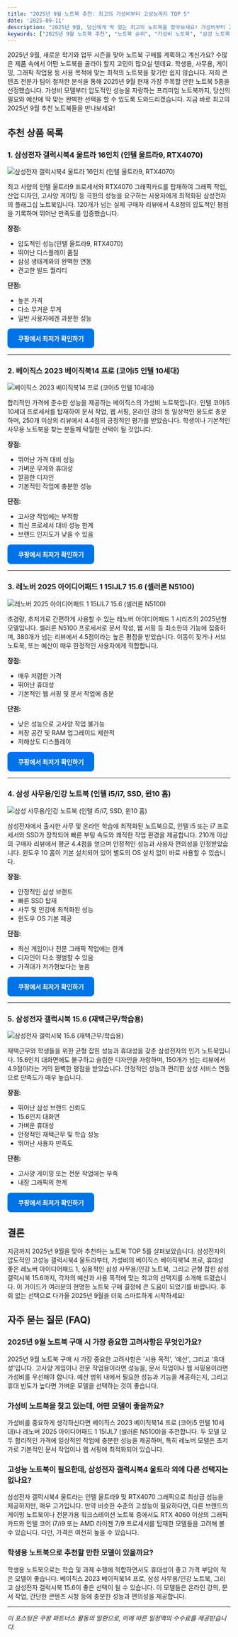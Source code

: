 ```yaml
---
title: "2025년 9월 노트북 추천: 최고의 가성비부터 고성능까지 TOP 5"
date: '2025-09-11'
description: "2025년 9월, 당신에게 딱 맞는 최고의 노트북을 찾아보세요! 가성비부터 고성비 게이밍, 사무, 학습용까지, 엄선된 노트북 추천 TOP 5를 소개합니다. 현명한 구매 가이드로 완벽한 노트북을 선택하세요."
keywords: ["2025년 9월 노트북 추천", "노트북 순위", "가성비 노트북", "삼성 노트북", "레노버 노트북", "베이직스 노트북", "게이밍 노트북", "사무용 노트북", "학생용 노트북", "그래픽 작업 노트북", "울트라북 추천"]
---
```


2025년 9월, 새로운 학기와 업무 시즌을 맞아 노트북 구매를 계획하고 계신가요? 수많은 제품 속에서 어떤 노트북을 골라야 할지 고민이 많으실 텐데요. 학생용, 사무용, 게이밍, 그래픽 작업용 등 사용 목적에 맞는 최적의 노트북을 찾기란 쉽지 않습니다. 저희 콘텐츠 전문가 팀이 철저한 분석을 통해 2025년 9월 현재 가장 주목할 만한 노트북 5종을 선정했습니다. 가성비 모델부터 압도적인 성능을 자랑하는 프리미엄 노트북까지, 당신의 필요와 예산에 딱 맞는 완벽한 선택을 할 수 있도록 도와드리겠습니다. 지금 바로 최고의 2025년 9월 추천 노트북들을 만나보세요!

## 추천 상품 목록

### 1. 삼성전자 갤럭시북4 울트라 16인치 (인텔 울트라9, RTX4070)

![삼성전자 갤럭시북4 울트라 16인치 (인텔 울트라9, RTX4070)](https://thumbnail.coupangcdn.com/thumbnails/remote/492x492ex/image/vendor_inventory/66b3/afe58aae5473910c8ae81493cce51cd4b11823b6e653c1f96da458e5b8e9.jpg,https://thumbnail.coupangcdn.com/thumbnails/remote/492x492ex/image/vendor_inventory/5e7a/58ab18fce104f17ab6880cb15a8954d56059c20672fffae12a54f6542506.jpg,https://thumbnail.coupangcdn.com/thumbnails/remote/492x492ex/image/vendor_inventory/6be5/cfc59fedadaab1dcda4ba29eba88a34043d021defb132c25d5c1c9fe8e84.jpg,https://thumbnail.coupangcdn.com/thumbnails/remote/492x492ex/image/vendor_inventory/086c/9bca9c6cd1b76caf5f711cc84997d8abdf05d69e2c9a9d00b8bef5da906d.jpg,https://thumbnail.coupangcdn.com/thumbnails/remote/492x492ex/image/vendor_inventory/c803/ad894c14735949e60462f9e88cc0ce923884e5071d150f00fd298703e581.jpg,https://thumbnail.coupangcdn.com/thumbnails/remote/492x492ex/image/vendor_inventory/41bc/86fee042c04ad733b3ef734f7de88cf19ca812ac7bf5054d4261d5cde740.jpg,https://thumbnail.coupangcdn.com/thumbnails/remote/492x492ex/image/vendor_inventory/3afa/244475c19a64f482cdf4e28c0ac3063f7ceffc4ec80a0f157e797d84acb9.jpg,https://thumbnail.coupangcdn.com/thumbnails/remote/492x492ex/image/vendor_inventory/a314/a83c9ea20d20441b83c32f9678ed3d5a71cb6385a8c3e9422536ebb6fdc2.jpg,https://thumbnail.coupangcdn.com/thumbnails/remote/492x492ex/image/vendor_inventory/b8fa/3e4b4a731594f59b362e97a72700509eb7907cc27bff6496bb8be965b5b1.jpg)

최고 사양의 인텔 울트라9 프로세서와 RTX4070 그래픽카드를 탑재하여 그래픽 작업, 산업 디자인, 고사양 게이밍 등 극한의 성능을 요구하는 사용자에게 최적화된 삼성전자의 플래그십 노트북입니다. 120개가 넘는 실제 구매자 리뷰에서 4.8점의 압도적인 평점을 기록하며 뛰어난 만족도를 입증했습니다.

**장점:**
- 압도적인 성능(인텔 울트라9, RTX4070)
- 뛰어난 디스플레이 품질
- 삼성 생태계와의 완벽한 연동
- 견고한 빌드 퀄리티

**단점:**
- 높은 가격
- 다소 무거운 무게
- 일반 사용자에겐 과분한 성능

<a href="https://link.coupang.com/a/cP9qIU" target="_blank" rel="noopener sponsored" style="display:inline-block; background-color:#0073e6; color:white; font-weight:bold; padding: 12px 24px; border-radius: 8px; text-align:center; text-decoration: none;">쿠팡에서 최저가 확인하기</a>

---

### 2. 베이직스 2023 베이직북14 프로 (코어i5 인텔 10세대)

![베이직스 2023 베이직북14 프로 (코어i5 인텔 10세대)](https://thumbnail.coupangcdn.com/thumbnails/remote/492x492ex/image/retail/images/35501810658436-a38b7dc3-0f78-4988-9585-f2419e1901e2.jpg,https://thumbnail.coupangcdn.com/thumbnails/remote/492x492ex/image/retail/images/93006062320140-7d10de3f-87e4-411a-b7d3-4b2e2a49c596.jpg,https://thumbnail.coupangcdn.com/thumbnails/remote/492x492ex/image/retail/images/93005729315914-3280f376-da2d-4032-9d91-6b7a81690a24.jpg,https://thumbnail.coupangcdn.com/thumbnails/remote/492x492ex/image/retail/images/316025138722975-e091518c-3cef-4c56-8ae6-60c03b5d8fb8.jpg,https://thumbnail.coupangcdn.com/thumbnails/remote/492x492ex/image/retail/images/93005121005494-e21c9cd0-e45e-4e77-927e-1fd85cbb0aa1.jpg,https://thumbnail.coupangcdn.com/thumbnails/remote/492x492ex/image/retail/images/342538528646152-351809d4-af35-4a19-8e07-16533f2a1703.jpg,https://thumbnail.coupangcdn.com/thumbnails/remote/492x492ex/image/retail/images/316024516635013-7e4f23bf-4195-4c97-9c15-a8c2ec8f652c.jpg,https://thumbnail.coupangcdn.com/thumbnails/remote/492x492ex/image/retail/images/721669365784727-a87b7339-c6a3-46d3-8d82-11cfba407bfa.png,https://thumbnail.coupangcdn.com/thumbnails/remote/492x492ex/image/retail/images/203074632319461-4695ded1-11c6-40a1-91ed-3466ee8feeea.png,https://thumbnail.coupangcdn.com/thumbnails/remote/492x492ex/image/retail/images/722006646326511-a99ae037-bdca-4272-8999-0df5d0959299.png)

합리적인 가격에 준수한 성능을 제공하는 베이직스의 가성비 노트북입니다. 인텔 코어i5 10세대 프로세서를 탑재하여 문서 작업, 웹 서핑, 온라인 강의 등 일상적인 용도로 충분하며, 250개 이상의 리뷰에서 4.4점의 긍정적인 평가를 받았습니다. 학생이나 기본적인 사무용 노트북을 찾는 분들께 탁월한 선택이 될 것입니다.

**장점:**
- 뛰어난 가격 대비 성능
- 가벼운 무게와 휴대성
- 깔끔한 디자인
- 기본적인 작업에 충분한 성능

**단점:**
- 고사양 작업에는 부적합
- 최신 프로세서 대비 성능 한계
- 브랜드 인지도가 낮을 수 있음

<a href="https://link.coupang.com/a/cP9rj0" target="_blank" rel="noopener sponsored" style="display:inline-block; background-color:#0073e6; color:white; font-weight:bold; padding: 12px 24px; border-radius: 8px; text-align:center; text-decoration: none;">쿠팡에서 최저가 확인하기</a>

---

### 3. 레노버 2025 아이디어패드 1 15IJL7 15.6 (셀러론 N5100)

![레노버 2025 아이디어패드 1 15IJL7 15.6 (셀러론 N5100)](https://thumbnail.coupangcdn.com/thumbnails/remote/492x492ex/image/retail/images/2025/02/07/12/7/d44e76f2-dd5d-4904-b804-e8d4dc5aefd1.jpg,https://thumbnail.coupangcdn.com/thumbnails/remote/492x492ex/image/retail/images/338974264353994-ef66a078-7663-4245-bb79-a1e327734dca.png,https://thumbnail.coupangcdn.com/thumbnails/remote/492x492ex/image/retail/images/339089439854684-2e0583c1-8a09-4726-82c6-5b39633099a3.png,https://thumbnail.coupangcdn.com/thumbnails/remote/492x492ex/image/retail/images/2025/02/07/12/5/f225e4f8-2c04-4d2b-a425-e52199d617ce.jpg,https://thumbnail.coupangcdn.com/thumbnails/remote/492x492ex/image/retail/images/2025/02/07/12/3/86fe76b3-3b86-435a-a841-3af251211b07.jpg,https://thumbnail.coupangcdn.com/thumbnails/remote/492x492ex/image/retail/images/2025/02/07/12/5/822c0416-fecb-4973-b2e6-791e0ac5817d.jpg,https://thumbnail.coupangcdn.com/thumbnails/remote/492x492ex/image/retail/images/2025/02/07/12/6/03bfeb42-7d10-4914-a960-7cc8e528c91a.jpg,https://thumbnail.coupangcdn.com/thumbnails/remote/492x492ex/image/retail/images/338054647062564-2b7031ef-395c-4ea8-a773-0afd33dbf9ea.png,https://thumbnail.coupangcdn.com/thumbnails/remote/492x492ex/image/retail/images/339047647800565-0c295947-c705-4dfa-ad17-db73a2bcb912.png,https://thumbnail.coupangcdn.com/thumbnails/remote/492x492ex/image/retail/images/2025/02/07/12/2/009efd71-6f6a-44bf-b522-c03b145650cf.jpg)

초경량, 초저가로 간편하게 사용할 수 있는 레노버 아이디어패드 1 시리즈의 2025년형 모델입니다. 셀러론 N5100 프로세서로 문서 작성, 웹 서핑 등 최소한의 기능에 집중하며, 380개가 넘는 리뷰에서 4.5점이라는 높은 평점을 받았습니다. 이동이 잦거나 서브 노트북, 또는 예산이 매우 한정적인 사용자에게 적합합니다.

**장점:**
- 매우 저렴한 가격
- 뛰어난 휴대성
- 기본적인 웹 서핑 및 문서 작업에 충분

**단점:**
- 낮은 성능으로 고사양 작업 불가능
- 저장 공간 및 RAM 업그레이드 제한적
- 저해상도 디스플레이

<a href="https://link.coupang.com/a/cP9rJC" target="_blank" rel="noopener sponsored" style="display:inline-block; background-color:#0073e6; color:white; font-weight:bold; padding: 12px 24px; border-radius: 8px; text-align:center; text-decoration: none;">쿠팡에서 최저가 확인하기</a>

---

### 4. 삼성 사무용/인강 노트북 (인텔 i5/i7, SSD, 윈10 홈)

![삼성 사무용/인강 노트북 (인텔 i5/i7, SSD, 윈10 홈)](https://thumbnail.coupangcdn.com/thumbnails/remote/492x492ex/image/vendor_inventory/1d58/73b130bdf00f54ab049fd604f139af07f4b6119b6e3a2d074e517ca916e6.jpg)

삼성전자에서 출시한 사무 및 온라인 학습에 최적화된 노트북으로, 인텔 i5 또는 i7 프로세서와 SSD가 장착되어 빠른 부팅 속도와 쾌적한 작업 환경을 제공합니다. 210개 이상의 구매자 리뷰에서 평균 4.4점을 얻으며 안정적인 성능과 사용자 편의성을 인정받았습니다. 윈도우 10 홈이 기본 설치되어 있어 별도의 OS 설치 없이 바로 사용할 수 있습니다.

**장점:**
- 안정적인 삼성 브랜드
- 빠른 SSD 탑재
- 사무 및 인강에 최적화된 성능
- 윈도우 OS 기본 제공

**단점:**
- 최신 게임이나 전문 그래픽 작업에는 한계
- 디자인이 다소 평범할 수 있음
- 가격대가 저가형보다는 높음

<a href="https://link.coupang.com/a/cP9r2L" target="_blank" rel="noopener sponsored" style="display:inline-block; background-color:#0073e6; color:white; font-weight:bold; padding: 12px 24px; border-radius: 8px; text-align:center; text-decoration: none;">쿠팡에서 최저가 확인하기</a>

---

### 5. 삼성전자 갤럭시북 15.6 (재택근무/학습용)

![삼성전자 갤럭시북 15.6 (재택근무/학습용)](https://thumbnail.coupangcdn.com/thumbnails/remote/492x492ex/image/vendor_inventory/56b3/b5750284e29174a490a6039948155aee55f8cecb5dff0b32a021b81433a1.jpg,https://thumbnail.coupangcdn.com/thumbnails/remote/492x492ex/image/vendor_inventory/c54b/64ff400b1afb362d85cac0bfc10d4b0d10577ae6df7bf53801c62681dfe1.jpg,https://thumbnail.coupangcdn.com/thumbnails/remote/492x492ex/image/vendor_inventory/33dd/69ad8b70d1201c44a13943824a733ac6bef85c2b0eeaf01506b4067643c8.jpg,https://thumbnail.coupangcdn.com/thumbnails/remote/492x492ex/image/vendor_inventory/b592/a51215bb346aa9ecb7c3ba7e9a08ae6c8e01890e8c995d8156fa90e687b2.jpg,https://thumbnail.coupangcdn.com/thumbnails/remote/492x492ex/image/vendor_inventory/0ce0/bd97dba4c7f5aecd88fe0481ccd1cf5205a5b2a3230168ac19365da158f6.jpg,https://thumbnail.coupangcdn.com/thumbnails/remote/492x492ex/image/vendor_inventory/08b6/9ff927b4dc279b3c165e9adefe534e894cc5c5d4859f168e6dbfdde2d618.jpg,https://thumbnail.coupangcdn.com/thumbnails/remote/492x492ex/image/vendor_inventory/8671/884acbf31b3690180a89e7d50e84f2f4ddb8c7c42fc7f0528e9c55901bcc.jpg,https://thumbnail.coupangcdn.com/thumbnails/remote/492x492ex/image/vendor_inventory/e97a/06ead851ce2f513c6cdeb311cf934013e9322fea472d55b57bc191679926.jpg,https://thumbnail.coupangcdn.com/thumbnails/remote/492x492ex/image/vendor_inventory/590d/860f4a823080eb0a82903b1122f0c1227accba79fab2a333f1a40069e3e5.jpg)

재택근무와 학생들을 위한 균형 잡힌 성능과 휴대성을 갖춘 삼성전자의 인기 노트북입니다. 15.6인치 대화면에도 불구하고 슬림한 디자인을 자랑하며, 150개가 넘는 리뷰에서 4.9점이라는 거의 완벽한 평점을 받았습니다. 안정적인 성능과 편리한 삼성 서비스 연동으로 만족도가 매우 높습니다.

**장점:**
- 뛰어난 삼성 브랜드 신뢰도
- 15.6인치 대화면
- 가벼운 휴대성
- 안정적인 재택근무 및 학습 성능
- 뛰어난 사용자 만족도

**단점:**
- 고사양 게이밍 또는 전문 작업에는 부족
- 내장 그래픽의 한계

<a href="https://link.coupang.com/a/cP9siq" target="_blank" rel="noopener sponsored" style="display:inline-block; background-color:#0073e6; color:white; font-weight:bold; padding: 12px 24px; border-radius: 8px; text-align:center; text-decoration: none;">쿠팡에서 최저가 확인하기</a>

## 결론

지금까지 2025년 9월을 맞아 추천하는 노트북 TOP 5를 살펴보았습니다. 삼성전자의 압도적인 고성능 갤럭시북4 울트라부터, 가성비의 베이직스 베이직북14 프로, 휴대성 좋은 레노버 아이디어패드 1, 실용적인 삼성 사무용/인강 노트북, 그리고 균형 잡힌 삼성 갤럭시북 15.6까지, 각자의 예산과 사용 목적에 맞는 최고의 선택지를 소개해 드렸습니다. 이 가이드가 여러분의 현명한 노트북 구매 결정에 큰 도움이 되었기를 바랍니다. 후회 없는 선택으로 다가올 2025년 9월을 더욱 스마트하게 시작하세요!

## 자주 묻는 질문 (FAQ)

### 2025년 9월 노트북 구매 시 가장 중요한 고려사항은 무엇인가요?
2025년 9월 노트북 구매 시 가장 중요한 고려사항은 '사용 목적', '예산', 그리고 '휴대성'입니다. 고사양 게임이나 전문 작업용이라면 성능을, 문서 작업이나 웹 서핑용이라면 가성비를 우선해야 합니다. 예산 범위 내에서 필요한 성능과 기능을 제공하는지, 그리고 휴대 빈도가 높다면 가벼운 모델을 선택하는 것이 좋습니다.

### 가성비 노트북을 찾고 있는데, 어떤 모델이 좋을까요?
가성비를 중요하게 생각하신다면 베이직스 2023 베이직북14 프로 (코어i5 인텔 10세대)나 레노버 2025 아이디어패드 1 15IJL7 (셀러론 N5100)을 추천합니다. 두 모델 모두 합리적인 가격에 일상적인 작업에 충분한 성능을 제공하며, 특히 레노버 모델은 초저가로 기본적인 문서 작업이나 웹 서핑에 최적화되어 있습니다.

### 고성능 노트북이 필요한데, 삼성전자 갤럭시북4 울트라 외에 다른 선택지는 없나요?
삼성전자 갤럭시북4 울트라는 인텔 울트라9 및 RTX4070 그래픽으로 최상급 성능을 제공하지만, 매우 고가입니다. 만약 비슷한 수준의 고성능이 필요하다면, 다른 브랜드의 게이밍 노트북이나 전문가용 워크스테이션 노트북 중에서도 RTX 4060 이상의 그래픽카드와 인텔 코어 i7/i9 또는 AMD 라이젠 7/9 프로세서를 탑재한 모델들을 고려해 볼 수 있습니다. 다만, 가격은 여전히 높을 수 있습니다.

### 학생용 노트북으로 추천할 만한 모델이 있을까요?
학생용 노트북으로는 학습 및 과제 수행에 적합하면서도 휴대성이 좋고 가격 부담이 적은 모델이 좋습니다. 베이직스 2023 베이직북14 프로, 삼성 사무용/인강 노트북, 그리고 삼성전자 갤럭시북 15.6이 좋은 선택이 될 수 있습니다. 이 모델들은 온라인 강의, 문서 작업, 간단한 콘텐츠 시청 등에 충분한 성능과 편의성을 제공합니다.

---

*이 포스팅은 쿠팡 파트너스 활동의 일환으로, 이에 따른 일정액의 수수료를 제공받습니다.*

<script type="application/ld+json">{"@context":"https://schema.org","@graph":[{"@type":"BlogPosting","headline":"2025년 9월 노트북 추천: 최고의 가성비부터 고성능까지 TOP 5","description":"2025년 9월, 당신에게 딱 맞는 최고의 노트북을 찾아보세요! 가성비부터 고성능 게이밍, 사무, 학습용까지, 엄선된 노트북 추천 TOP 5를 소개합니다. 현명한 구매 가이드로 완벽한 노트북을 선택하세요.","image":{"@type":"ImageObject","url":"https://example.com/galaxybook4_ultra_16inch.jpg","width":"1200","height":"630"},"author":{"@type":"Person","name":"콘텐츠 전문가"},"publisher":{"@type":"Organization","name":"블로그 이름","logo":{"@type":"ImageObject","url":"https://example.com/logo.png"}},"datePublished":"2025-09-11","dateModified":"2025-09-11","mainEntityOfPage":{"@type":"WebPage","@id":"https://example.com/2025-september-laptop-recommendations"},"review":[{"@type":"Review","author":{"@type":"Person","name":"콘텐츠 전문가"},"reviewRating":{"@type":"Rating","ratingValue":4.8,"bestRating":"5"},"reviewBody":"삼성전자의 플래그십 노트북으로, 인텔 울트라9과 RTX4070 그래픽카드를 탑재하여 그래픽 작업, 산업 디자인, 고사양 게이밍 등 극한의 성능을 요구하는 사용자에게 최적화되어 120개 넘는 리뷰에서 4.8점의 높은 만족도를 보였습니다.","itemReviewed":{"@type":"Product","name":"삼성전자 갤럭시북4 울트라 16인치 (인텔 울트라9, RTX4070)","image":"https://example.com/galaxybook4_ultra_16inch.jpg","description":"최고 사양의 인텔 울트라9 프로세서와 RTX4070 그래픽카드를 탑재하여 그래픽 작업, 산업 디자인, 고사양 게이밍 등 극한의 성능을 요구하는 사용자에게 최적화된 삼성전자의 플래그십 노트북입니다.","brand":{"@type":"Brand","name":"삼성전자"},"offers":{"@type":"Offer","price":"3799000","priceCurrency":"KRW","availability":"https://schema.org/InStock"},"aggregateRating":{"@type":"AggregateRating","ratingValue":4.8,"ratingCount":120}}},{"@type":"Review","author":{"@type":"Person","name":"콘텐츠 전문가"},"reviewRating":{"@type":"Rating","ratingValue":4.4,"bestRating":"5"},"reviewBody":"합리적인 가격에 준수한 성능을 제공하는 베이직스의 가성비 노트북입니다. 인텔 코어i5 10세대 프로세서로 문서 작업, 웹 서핑, 온라인 강의 등 일상적인 용도로 충분하며, 250개 이상의 리뷰에서 4.4점의 긍정적인 평가를 받았습니다.","itemReviewed":{"@type":"Product","name":"베이직스 2023 베이직북14 프로 (코어i5 인텔 10세대)","image":"https://example.com/basics_basicbook14_pro.jpg","description":"합리적인 가격에 준수한 성능을 제공하는 베이직스의 가성비 노트북입니다. 인텔 코어i5 10세대 프로세서를 탑재하여 문서 작업, 웹 서핑, 온라인 강의 등 일상적인 용도로 충분합니다.","brand":{"@type":"Brand","name":"베이직스"},"offers":{"@type":"Offer","price":"498000","priceCurrency":"KRW","availability":"https://schema.org/InStock"},"aggregateRating":{"@type":"AggregateRating","ratingValue":4.4,"ratingCount":250}}},{"@type":"Review","author":{"@type":"Person","name":"콘텐츠 전문가"},"reviewRating":{"@type":"Rating","ratingValue":4.5,"bestRating":"5"},"reviewBody":"초경량, 초저가로 간편하게 사용할 수 있는 레노버 아이디어패드 1 시리즈의 2025년형 모델입니다. 셀러론 N5100 프로세서로 문서 작성, 웹 서핑 등 최소한의 기능에 집중하며, 380개가 넘는 리뷰에서 4.5점의 높은 평점을 받았습니다.","itemReviewed":{"@type":"Product","name":"레노버 2025 아이디어패드 1 15IJL7 15.6 (셀러론 N5100)","image":"https://example.com/lenovo_ideapad1_15ijl7.jpg","description":"초경량, 초저가로 간편하게 사용할 수 있는 레노버 아이디어패드 1 시리즈의 2025년형 모델입니다. 셀러론 N5100 프로세서로 문서 작성, 웹 서핑 등 최소한의 기능에 집중합니다.","brand":{"@type":"Brand","name":"레노버"},"offers":{"@type":"Offer","price":"294000","priceCurrency":"KRW","availability":"https://schema.org/InStock"},"aggregateRating":{"@type":"AggregateRating","ratingValue":4.5,"ratingCount":380}}},{"@type":"Review","author":{"@type":"Person","name":"콘텐츠 전문가"},"reviewRating":{"@type":"Rating","ratingValue":4.4,"bestRating":"5"},"reviewBody":"삼성전자에서 출시한 사무 및 온라인 학습에 최적화된 노트북으로, 인텔 i5 또는 i7 프로세서와 SSD가 장착되어 빠른 부팅 속도와 쾌적한 작업 환경을 제공합니다. 210개 이상의 구매자 리뷰에서 평균 4.4점을 얻으며 안정적인 성능과 사용자 편의성을 인정받았습니다.","itemReviewed":{"@type":"Product","name":"삼성 사무용/인강 노트북 (인텔 i5/i7, SSD, 윈10 홈)","image":"https://example.com/samsung_office_laptop.jpg","description":"삼성전자에서 출시한 사무 및 온라인 학습에 최적화된 노트북으로, 인텔 i5 또는 i7 프로세서와 SSD가 장착되어 빠른 부팅 속도와 쾌적한 작업 환경을 제공합니다.","brand":{"@type":"Brand","name":"삼성전자"},"offers":{"@type":"Offer","price":"379000","priceCurrency":"KRW","availability":"https://schema.org/InStock"},"aggregateRating":{"@type":"AggregateRating","ratingValue":4.4,"ratingCount":210}}},{"@type":"Review","author":{"@type":"Person","name":"콘텐츠 전문가"},"reviewRating":{"@type":"Rating","ratingValue":4.9,"bestRating":"5"},"reviewBody":"재택근무와 학생들을 위한 균형 잡힌 성능과 휴대성을 갖춘 삼성전자의 인기 노트북입니다. 15.6인치 대화면에도 불구하고 슬림한 디자인을 자랑하며, 150개가 넘는 리뷰에서 4.9점이라는 거의 완벽한 평점을 받았습니다.","itemReviewed":{"@type":"Product","name":"삼성전자 갤럭시북 15.6 (재택근무/학습용)","image":"https://example.com/galaxybook_15_6inch.jpg","description":"재택근무와 학생들을 위한 균형 잡힌 성능과 휴대성을 갖춘 삼성전자의 인기 노트북입니다. 15.6인치 대화면에도 불구하고 슬림한 디자인을 자랑합니다.","brand":{"@type":"Brand","name":"삼성전자"},"offers":{"@type":"Offer","price":"999000","priceCurrency":"KRW","availability":"https://schema.org/InStock"},"aggregateRating":{"@type":"AggregateRating","ratingValue":4.9,"ratingCount":150}}}]},{"@type":"FAQPage","mainEntity":[{"@type":"Question","name":"2025년 9월 노트북 구매 시 가장 중요한 고려사항은 무엇인가요?","acceptedAnswer":{"@type":"Answer","text":"2025년 9월 노트북 구매 시 가장 중요한 고려사항은 '사용 목적', '예산', 그리고 '휴대성'입니다. 고사양 게임이나 전문 작업용이라면 성능을, 문서 작업이나 웹 서핑용이라면 가성비를 우선해야 합니다. 예산 범위 내에서 필요한 성능과 기능을 제공하는지, 그리고 휴대 빈도가 높다면 가벼운 모델을 선택하는 것이 좋습니다."}},{"@type":"Question","name":"가성비 노트북을 찾고 있는데, 어떤 모델이 좋을까요?","acceptedAnswer":{"@type":"Answer","text":"가성비를 중요하게 생각하신다면 베이직스 2023 베이직북14 프로 (코어i5 인텔 10세대)나 레노버 2025 아이디어패드 1 15IJL7 (셀러론 N5100)을 추천합니다. 두 모델 모두 합리적인 가격에 일상적인 작업에 충분한 성능을 제공하며, 특히 레노버 모델은 초저가로 기본적인 문서 작업이나 웹 서핑에 최적화되어 있습니다."}},{"@type":"Question","name":"고성능 노트북이 필요한데, 삼성전자 갤럭시북4 울트라 외에 다른 선택지는 없나요?","acceptedAnswer":{"@type":"Answer","text":"삼성전자 갤럭시북4 울트라는 인텔 울트라9 및 RTX4070 그래픽으로 최상급 성능을 제공하지만, 매우 고가입니다. 만약 비슷한 수준의 고성능이 필요하다면, 다른 브랜드의 게이밍 노트북이나 전문가용 워크스테이션 노트북 중에서도 RTX 4060 이상의 그래픽카드와 인텔 코어 i7/i9 또는 AMD 라이젠 7/9 프로세서를 탑재한 모델들을 고려해 볼 수 있습니다. 다만, 가격은 여전히 높을 수 있습니다."}},{"@type":"Question","name":"학생용 노트북으로 추천할 만한 모델이 있을까요?","acceptedAnswer":{"@type":"Answer","text":"학생용 노트북으로는 학습 및 과제 수행에 적합하면서도 휴대성이 좋고 가격 부담이 적은 모델이 좋습니다. 베이직스 2023 베이직북14 프로, 삼성 사무용/인강 노트북, 그리고 삼성전자 갤럭시북 15.6이 좋은 선택이 될 수 있습니다. 이 모델들은 온라인 강의, 문서 작업, 간단한 콘텐츠 시청 등에 충분한 성능과 편의성을 제공합니다."}}]}]}</script>